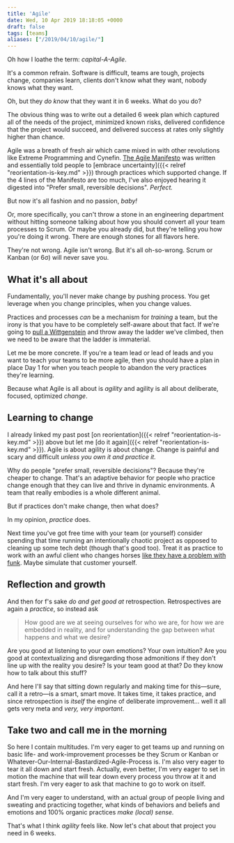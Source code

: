 ```yaml
---
title: 'Agile'
date: Wed, 10 Apr 2019 18:18:05 +0000
draft: false
tags: [teams]
aliases: ["/2019/04/10/agile/"]
---
```


Oh how I loathe the term: _capital-A-Agile_.

It's a common refrain. Software is difficult, teams are tough, projects change, companies learn, clients don't know what they want, nobody knows what they want.

Oh, but they _do know_ that they want it in 6 weeks. What do you do?

The obvious thing was to write out a detailed 6 week plan which captured all of the needs of the project, minimized known risks, delivered confidence that the project would succeed, and delivered success at rates only slightly higher than chance.

Agile was a breath of fresh air which came mixed in with other revolutions like Extreme Programming and Cynefin. [The Agile Manifesto](https://agilemanifesto.org/) was written and essentially told people to [embrace uncertainty]({{< relref "reorientation-is-key.md" >}}) through practices which supported change. If the 4 lines of the Manifesto are too much, I've also enjoyed hearing it digested into "Prefer small, reversible decisions". _Perfect._

But now it's all fashion and no passion, _baby!_

Or, more specifically, you can't throw a stone in an engineering department without hitting someone talking about how you should convert all your team processes to Scrum. Or maybe you already did, but they're telling you how you're doing it wrong. There are enough stones for all flavors here.

They're not wrong. Agile isn't wrong. But it's all oh-so-wrong. Scrum or Kanban (or 6σ) will never save you.

What it's all about
-------------------

Fundamentally, you'll never make change by pushing process. You get leverage when you change principles, when you change values.

Practices and processes _can_ be a mechanism for _training_ a team, but the irony is that you have to be completely self-aware about that fact. If we're going to [pull a Wittgenstein](https://en.wikipedia.org/wiki/Wittgenstein%27s_ladder) and throw away the ladder we've climbed, then we need to be aware that the ladder is immaterial.

Let me be more concrete. If you're a team lead or lead of leads and you want to teach your teams to be more agile, then you should have a plan in place Day 1 for when you teach people to abandon the very practices they're learning.

Because what Agile is all about is _agility_ and agility is all about deliberate, focused, optimized _change_.

Learning to change
------------------

I already linked my past post [on reorientation]({{< relref "reorientation-is-key.md" >}}) above but let me [do it again]({{< relref "reorientation-is-key.md" >}}). Agile is about agility is about change. Change is painful and scary and difficult _unless you own it and practice it._

Why do people "prefer small, reversible decisions"? Because they're cheaper to change. That's an adaptive behavior for people who practice change enough that they can live and thrive in dynamic environments. A team that really embodies is a whole different animal.

But if practices don't make change, then what does?

In my opinion, _practice_ does.

Next time you've got free time with your team (or yourself) consider spending that time running an intentionally chaotic project as opposed to cleaning up some tech debt (though that's good too). Treat it as practice to work with an awful client who changes horses [like they have a problem with funk](https://www.youtube.com/watch?v=wffRNjGGr4E). Maybe simulate that customer yourself.

Reflection and growth
---------------------

And then for f's sake _do and get good at_ retrospection. Retrospectives are again a _practice_, so instead ask

> How good are we at seeing ourselves for who we are, for how we are embedded in reality, and for understanding the gap between what happens and what we desire?

Are you good at listening to your own emotions? Your own intuition? Are you good at contextualizing and disregarding those admonitions if they don't line up with the reality you desire? Is your team good at that? Do they know how to talk about this stuff?

And here I'll say that sitting down regularly and making time for this—sure, call it a retro—is a smart, smart move. It takes time, it takes practice, and since retrospection is _itself_ the engine of deliberate improvement... well it all gets very meta and _very, very important_.

Take two and call me in the morning
-----------------------------------

So here I contain multitudes. I'm very eager to get teams up and running on basic life- and work-improvement processes be they Scrum or Kanban or Whatever-Our-Internal-Bastardized-Agile-Process is. I'm also very eager to tear it all down and start fresh. Actually, even better, I'm very eager to set in motion the machine that will tear down every process you throw at it and start fresh. I'm very eager to ask that machine to go to work on itself.

And I'm very eager to understand, with an actual group of people living and sweating and practicing together, what kinds of behaviors and beliefs and emotions and 100% organic practices _make (local) sense._

That's what I think _agility_ feels like. Now let's chat about that project you need in 6 weeks.